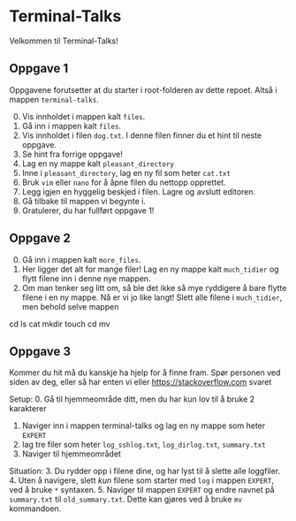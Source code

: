 # Terminal-Talks

Velkommen til Terminal-Talks! 

## Oppgave 1
Oppgavene forutsetter at du starter i root-folderen av dette repoet. Altså
i mappen `terminal-talks`.


0. Vis innholdet i mappen kalt `files`.
1. Gå inn i mappen kalt `files`.
2. Vis innholdet i filen `dog.txt`. I denne filen finner du et hint til neste oppgave.
3. Se hint fra forrige oppgave!
4. Lag en ny mappe kalt `pleasant_directory`
5. Inne i `pleasant_directory`, lag en ny fil som heter `cat.txt`
6. Bruk `vim` eller `nano` for å åpne filen du nettopp opprettet.
7. Legg igjen en hyggelig beskjed i filen. Lagre og avslutt editoren.
8. Gå tilbake til mappen vi begynte i. 
9. Gratulerer, du har fullført oppgave 1!

## Oppgave 2

0. Gå inn i mappen kalt `more_files`.
1. Her ligger det alt for mange filer! Lag en ny mappe kalt `much_tidier` og
flytt filene inn i denne nye mappen.
2. Om man tenker seg litt om, så ble det ikke så mye ryddigere å bare flytte
filene i en ny mappe. Nå er vi jo like langt! Slett alle filene i `much_tidier`,
men behold selve mappen


cd ls cat mkdir touch cd mv 


## Oppgave 3 

Kommer du hit må du kanskje ha hjelp for å finne fram. Spør personen ved siden av deg, eller så har enten vi eller https://stackoverflow.com svaret

Setup: 
0. Gå til hjemmeområde ditt, men du har kun lov til å bruke 2 karakterer 
1. Naviger inn i mappen terminal-talks og lag en ny mappe som heter `EXPERT`
2. lag tre filer som heter `log_sshlog.txt`, `log_dirlog.txt`, `summary.txt` 
3. Naviger til hjemmeområdet 

Situation: 
3. Du rydder opp i filene dine, og har lyst til å slette alle loggfiler. 
4. Uten å navigere, slett *kun* filene som starter med `log` i mappen `EXPERT`, ved å bruke `*` syntaxen. 
5. Naviger til mappen `EXPERT` og endre navnet på `summary.txt` til `old_summary.txt`. Dette kan gjøres ved å bruke `mv` kommandoen. 


